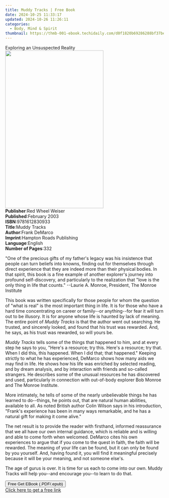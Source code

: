 ```yaml
---
title: Muddy Tracks | Free Book
date: 2024-10-25 11:33:17
updated: 2024-10-26 11:26:11
categories:
  - Body, Mind & Spirit
thumbnail: https://thmb-001-ebook.techidaily.com/d0f1820b69286288bf37be7e26173a3fd9497885817eff658a532e5079eeb2bb.jpg
---
```

<main id="book-container">
  <div class="flex flex-col">
    <div class="book-brief flex-1 py-6 px-4 sm:p-6 md:py-10 md:px-8">
      <!-- brief-->
      <div class="book-brief-main">Exploring an Unsuspected Reality</div>
    </div>
    <div
      class="book-meta-info flex-1 grid gap-4 col-start-1 col-end-3 row-start-1 sm:mb-6 sm:grid-cols-4 lg:gap-6 lg:col-start-2 lg:row-end-6 lg:row-span-6 lg:mb-0"
    >
      <div
        class="book-meta-info-left place-content-center mt-4 p-4 text-sm leading-6 col-start-2 col-span-2 dark:text-slate-400"
      >
        <img
          class="w-full h-500 object-cover rounded-lg sm:h-255 sm:col-span-2 lg:col-span-full"
          src="https://img-001-ebook.techidaily.com/09521380ba61257637ea5d98389aa75d8b0f55821b0c3386b668e03c5ed77cf1.jpg"
          alt=""
          width="312"
          height="500"
        />
      </div>
      <div
        class="book-meta-info-right mt-2 col-start-1 row-start-2 col-span-3 self-center"
      >
        <!-- meta data  -->
        <div class="flex flex-col px-4 md:px-8">
          <div class="flex-1">
            <strong>Publisher</strong>:<span class="px-2"
              >Red Wheel Weiser</span
            >
          </div>
          <div class="flex-1">
            <strong>Published</strong>:<span class="px-2">February 2003</span>
          </div>
          <div class="flex-1">
            <strong>ISBN</strong>:<span class="px-2">9781612830933</span>
          </div>
          <div class="flex-1">
            <strong>Title</strong>:<span class="px-2">Muddy Tracks</span>
          </div>
          <div class="flex-1">
            <strong>Author</strong>:<span class="px-2">Frank DeMarco</span>
          </div>
          <div class="flex-1">
            <strong>Imprint</strong>:<span class="px-2"
              >Hampton Roads Publishing</span
            >
          </div>
          <div class="flex-1">
            <strong>Language</strong>:<span class="px-2">English</span>
          </div>
          <div class="flex-1">
            <strong>Number of Pages</strong>:<span class="px-2">332</span>
          </div>
        </div>
      </div>
    </div>
    <div class="book-description flex-1 py-6 px-4 sm:p-6 md:py-10 md:px-8">
      <div class="book-description-main">
        <div accordion-content="" id="description">
          <p>
            "One of the precious gifts of my father's legacy was his insistence
            that people can turn beliefs into knowns, finding out for themselves
            through direct experience that they are indeed more than their
            physical bodies. In that spirit, this book is a fine example of
            another explorer's journey into profound self-discovery, and
            particularly to the realization that "love is the only thing in life
            that counts." --Laurie A. Monroe, President, The Monroe Institute
          </p>
          <p>
            This book was written specifically for those people for whom the
            question of "what is real" is the most important thing in life. It
            is for those who have a hard time concentrating on career or
            family--or anything--for fear it will turn out to be illusory. It is
            for anyone whose life is haunted by lack of meaning. The entire
            point of <i>Muddy Tracks</i> is that the author went out searching.
            He trusted, and sincerely looked, and found that his trust was
            rewarded. And, he says, as his trust was rewarded, so will yours be.
          </p>
          <p>
            <i>Muddy Tracks</i> tells some of the things that happened to him,
            and at every step he says to you, "Here's a resource; try this.
            Here's a resource; try that. When I did this, this happened. When I
            did that; that happened." Keeping strictly to what he has
            experienced, DeMarco shows how many aids we may find in life. He
            shows how his life was enriched by selected reading, and by dream
            analysis, and by interaction with friends and so-called strangers.
            He describes some of the unusual resources he has discovered and
            used, particularly in connection with out-of-body explorer Bob
            Monroe and The Monroe Institute.
          </p>
          <p>
            More intimately, he tells of some of the nearly unbelievable things
            he has learned to do--things, he points out, that are natural human
            abilities, available to all. As noted British author Colin Wilson
            says in his introduction, "Frank's experience has been in many ways
            remarkable, and he has a natural gift for making it come alive."
          </p>
          <p>
            The net result is to provide the reader with firsthand, informed
            reassurance that we all have our own internal guidance, which is
            reliable and is willing and able to come forth when welcomed.
            DeMarco cites his own experiences to argue that if you come to the
            quest in faith, the faith will be rewarded. The meaning of your life
            can be found, but it can only be found by you yourself. And, having
            found it, you will find it meaningful precisely because it will be
            your meaning, and not someone else's.
          </p>
          <p>
            The age of gurus is over. It is time for us each to come into our
            own. Muddy Tracks will help you--and encourage you--to learn to do
            that.
          </p>
        </div>
        <div class="accordion-fader"></div>
      </div>
    </div>
    <div class="book-excerpts flex-1 py-6 px-4 sm:p-6 md:py-10 md:px-8"></div>
    <div
      class="book-about-author flex-1 py-6 px-4 sm:p-6 md:py-10 md:px-8"
    ></div>
    <div class="book-free-get flex-1 py-6 px-4 sm:p-6 md:py-10 md:px-8">
      <button
        id="btn-free-get"
        class="bg-blue-500 hover:bg-blue-700 text-white font-bold py-2 px-4 rounded"
      >
        Free Get EBook (.PDF/.epub)
      </button>
      <div id="countdown-display" class="px-2 text-lg mt-2"></div>
      <a
        id="free-link"
        class="hidden bg-blue-500 hover:bg-blue-700 text-white font-bold py-2 px-4 rounded"
        href="https://www.ebooks.com/en-us/book/1127032/muddy-tracks/frank-demarco/"
        target="_blank"
        >Click here to get a free link</a
      >
    </div>
    <script>
      let countdownTime = 0;
      let countdownInterval = null;
      document
        .getElementById('btn-free-get')
        .addEventListener('click', startCountdown);
      function startCountdown() {
        countdownTime = new Date().getTime() + 60000 * 3;
        countdownInterval = setInterval(updateCountdown, 1000);
        document.getElementById('btn-free-get').disabled = true;
        document
          .getElementById('btn-free-get')
          .classList.add('bg-gray-500', 'cursor-not-allowed');
      }
      function updateCountdown() {
        let currentTime = new Date().getTime();
        let timeLeft = countdownTime - currentTime;
        let secondsLeft = Math.floor(timeLeft / 1000);
        document.getElementById('countdown-display').innerHTML =
          `Remaining time: ${secondsLeft} seconds.`;
        if (secondsLeft <= 0) {
          clearInterval(countdownInterval);
          document.getElementById('btn-free-get').classList.add('hidden');
          document.getElementById('free-link').classList.remove('hidden');
          document.getElementById('countdown-display').innerHTML = '';
        }
      }
    </script>
  </div>
</main>
